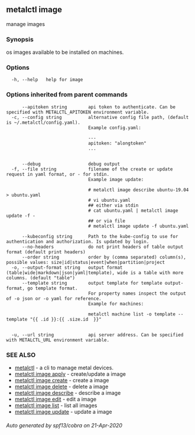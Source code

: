 ## metalctl image

manage images

### Synopsis

os images available to be installed on machines.

### Options

```
  -h, --help   help for image
```

### Options inherited from parent commands

```
      --apitoken string        api token to authenticate. Can be specified with METALCTL_APITOKEN environment variable.
  -c, --config string          alternative config file path, (default is ~/.metalctl/config.yaml).
                               Example config.yaml:
                               
                               ---
                               apitoken: "alongtoken"
                               ...
                               
                               
      --debug                  debug output
  -f, --file string            filename of the create or update request in yaml format, or - for stdin.
                               Example image update:
                               
                               # metalctl image describe ubuntu-19.04 > ubuntu.yaml
                               # vi ubuntu.yaml
                               ## either via stdin
                               # cat ubuntu.yaml | metalctl image update -f -
                               ## or via file
                               # metalctl image update -f ubuntu.yaml
                               
      --kubeconfig string      Path to the kube-config to use for authentication and authorization. Is updated by login.
      --no-headers             do not print headers of table output format (default print headers)
      --order string           order by (comma separated) column(s), possible values: size|id|status|event|when|partition|project
  -o, --output-format string   output format (table|wide|markdown|json|yaml|template), wide is a table with more columns. (default "table")
      --template string        output template for template output-format, go template format.
                               For property names inspect the output of -o json or -o yaml for reference.
                               Example for machines:
                               
                               metalctl machine list -o template --template "{{ .id }}:{{ .size.id  }}"
                               
                               
  -u, --url string             api server address. Can be specified with METALCTL_URL environment variable.
```

### SEE ALSO

* [metalctl](metalctl.md)	 - a cli to manage metal devices.
* [metalctl image apply](metalctl_image_apply.md)	 - create/update a image
* [metalctl image create](metalctl_image_create.md)	 - create a image
* [metalctl image delete](metalctl_image_delete.md)	 - delete a image
* [metalctl image describe](metalctl_image_describe.md)	 - describe a image
* [metalctl image edit](metalctl_image_edit.md)	 - edit a image
* [metalctl image list](metalctl_image_list.md)	 - list all images
* [metalctl image update](metalctl_image_update.md)	 - update a image

###### Auto generated by spf13/cobra on 21-Apr-2020
